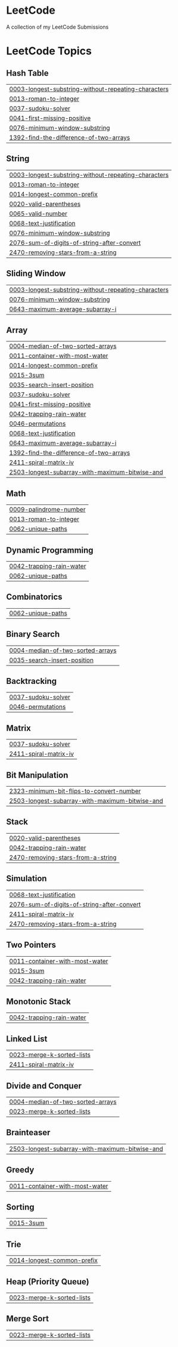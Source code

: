 # LeetCode
A collection of my LeetCode Submissions

<!---LeetCode Topics Start-->
# LeetCode Topics
## Hash Table
|  |
| ------- |
| [0003-longest-substring-without-repeating-characters](https://github.com/WazahatAttar/LeetCode/tree/master/0003-longest-substring-without-repeating-characters) |
| [0013-roman-to-integer](https://github.com/WazahatAttar/LeetCode/tree/master/0013-roman-to-integer) |
| [0037-sudoku-solver](https://github.com/WazahatAttar/LeetCode/tree/master/0037-sudoku-solver) |
| [0041-first-missing-positive](https://github.com/WazahatAttar/LeetCode/tree/master/0041-first-missing-positive) |
| [0076-minimum-window-substring](https://github.com/WazahatAttar/LeetCode/tree/master/0076-minimum-window-substring) |
| [1392-find-the-difference-of-two-arrays](https://github.com/WazahatAttar/LeetCode/tree/master/1392-find-the-difference-of-two-arrays) |
## String
|  |
| ------- |
| [0003-longest-substring-without-repeating-characters](https://github.com/WazahatAttar/LeetCode/tree/master/0003-longest-substring-without-repeating-characters) |
| [0013-roman-to-integer](https://github.com/WazahatAttar/LeetCode/tree/master/0013-roman-to-integer) |
| [0014-longest-common-prefix](https://github.com/WazahatAttar/LeetCode/tree/master/0014-longest-common-prefix) |
| [0020-valid-parentheses](https://github.com/WazahatAttar/LeetCode/tree/master/0020-valid-parentheses) |
| [0065-valid-number](https://github.com/WazahatAttar/LeetCode/tree/master/0065-valid-number) |
| [0068-text-justification](https://github.com/WazahatAttar/LeetCode/tree/master/0068-text-justification) |
| [0076-minimum-window-substring](https://github.com/WazahatAttar/LeetCode/tree/master/0076-minimum-window-substring) |
| [2076-sum-of-digits-of-string-after-convert](https://github.com/WazahatAttar/LeetCode/tree/master/2076-sum-of-digits-of-string-after-convert) |
| [2470-removing-stars-from-a-string](https://github.com/WazahatAttar/LeetCode/tree/master/2470-removing-stars-from-a-string) |
## Sliding Window
|  |
| ------- |
| [0003-longest-substring-without-repeating-characters](https://github.com/WazahatAttar/LeetCode/tree/master/0003-longest-substring-without-repeating-characters) |
| [0076-minimum-window-substring](https://github.com/WazahatAttar/LeetCode/tree/master/0076-minimum-window-substring) |
| [0643-maximum-average-subarray-i](https://github.com/WazahatAttar/LeetCode/tree/master/0643-maximum-average-subarray-i) |
## Array
|  |
| ------- |
| [0004-median-of-two-sorted-arrays](https://github.com/WazahatAttar/LeetCode/tree/master/0004-median-of-two-sorted-arrays) |
| [0011-container-with-most-water](https://github.com/WazahatAttar/LeetCode/tree/master/0011-container-with-most-water) |
| [0014-longest-common-prefix](https://github.com/WazahatAttar/LeetCode/tree/master/0014-longest-common-prefix) |
| [0015-3sum](https://github.com/WazahatAttar/LeetCode/tree/master/0015-3sum) |
| [0035-search-insert-position](https://github.com/WazahatAttar/LeetCode/tree/master/0035-search-insert-position) |
| [0037-sudoku-solver](https://github.com/WazahatAttar/LeetCode/tree/master/0037-sudoku-solver) |
| [0041-first-missing-positive](https://github.com/WazahatAttar/LeetCode/tree/master/0041-first-missing-positive) |
| [0042-trapping-rain-water](https://github.com/WazahatAttar/LeetCode/tree/master/0042-trapping-rain-water) |
| [0046-permutations](https://github.com/WazahatAttar/LeetCode/tree/master/0046-permutations) |
| [0068-text-justification](https://github.com/WazahatAttar/LeetCode/tree/master/0068-text-justification) |
| [0643-maximum-average-subarray-i](https://github.com/WazahatAttar/LeetCode/tree/master/0643-maximum-average-subarray-i) |
| [1392-find-the-difference-of-two-arrays](https://github.com/WazahatAttar/LeetCode/tree/master/1392-find-the-difference-of-two-arrays) |
| [2411-spiral-matrix-iv](https://github.com/WazahatAttar/LeetCode/tree/master/2411-spiral-matrix-iv) |
| [2503-longest-subarray-with-maximum-bitwise-and](https://github.com/WazahatAttar/LeetCode/tree/master/2503-longest-subarray-with-maximum-bitwise-and) |
## Math
|  |
| ------- |
| [0009-palindrome-number](https://github.com/WazahatAttar/LeetCode/tree/master/0009-palindrome-number) |
| [0013-roman-to-integer](https://github.com/WazahatAttar/LeetCode/tree/master/0013-roman-to-integer) |
| [0062-unique-paths](https://github.com/WazahatAttar/LeetCode/tree/master/0062-unique-paths) |
## Dynamic Programming
|  |
| ------- |
| [0042-trapping-rain-water](https://github.com/WazahatAttar/LeetCode/tree/master/0042-trapping-rain-water) |
| [0062-unique-paths](https://github.com/WazahatAttar/LeetCode/tree/master/0062-unique-paths) |
## Combinatorics
|  |
| ------- |
| [0062-unique-paths](https://github.com/WazahatAttar/LeetCode/tree/master/0062-unique-paths) |
## Binary Search
|  |
| ------- |
| [0004-median-of-two-sorted-arrays](https://github.com/WazahatAttar/LeetCode/tree/master/0004-median-of-two-sorted-arrays) |
| [0035-search-insert-position](https://github.com/WazahatAttar/LeetCode/tree/master/0035-search-insert-position) |
## Backtracking
|  |
| ------- |
| [0037-sudoku-solver](https://github.com/WazahatAttar/LeetCode/tree/master/0037-sudoku-solver) |
| [0046-permutations](https://github.com/WazahatAttar/LeetCode/tree/master/0046-permutations) |
## Matrix
|  |
| ------- |
| [0037-sudoku-solver](https://github.com/WazahatAttar/LeetCode/tree/master/0037-sudoku-solver) |
| [2411-spiral-matrix-iv](https://github.com/WazahatAttar/LeetCode/tree/master/2411-spiral-matrix-iv) |
## Bit Manipulation
|  |
| ------- |
| [2323-minimum-bit-flips-to-convert-number](https://github.com/WazahatAttar/LeetCode/tree/master/2323-minimum-bit-flips-to-convert-number) |
| [2503-longest-subarray-with-maximum-bitwise-and](https://github.com/WazahatAttar/LeetCode/tree/master/2503-longest-subarray-with-maximum-bitwise-and) |
## Stack
|  |
| ------- |
| [0020-valid-parentheses](https://github.com/WazahatAttar/LeetCode/tree/master/0020-valid-parentheses) |
| [0042-trapping-rain-water](https://github.com/WazahatAttar/LeetCode/tree/master/0042-trapping-rain-water) |
| [2470-removing-stars-from-a-string](https://github.com/WazahatAttar/LeetCode/tree/master/2470-removing-stars-from-a-string) |
## Simulation
|  |
| ------- |
| [0068-text-justification](https://github.com/WazahatAttar/LeetCode/tree/master/0068-text-justification) |
| [2076-sum-of-digits-of-string-after-convert](https://github.com/WazahatAttar/LeetCode/tree/master/2076-sum-of-digits-of-string-after-convert) |
| [2411-spiral-matrix-iv](https://github.com/WazahatAttar/LeetCode/tree/master/2411-spiral-matrix-iv) |
| [2470-removing-stars-from-a-string](https://github.com/WazahatAttar/LeetCode/tree/master/2470-removing-stars-from-a-string) |
## Two Pointers
|  |
| ------- |
| [0011-container-with-most-water](https://github.com/WazahatAttar/LeetCode/tree/master/0011-container-with-most-water) |
| [0015-3sum](https://github.com/WazahatAttar/LeetCode/tree/master/0015-3sum) |
| [0042-trapping-rain-water](https://github.com/WazahatAttar/LeetCode/tree/master/0042-trapping-rain-water) |
## Monotonic Stack
|  |
| ------- |
| [0042-trapping-rain-water](https://github.com/WazahatAttar/LeetCode/tree/master/0042-trapping-rain-water) |
## Linked List
|  |
| ------- |
| [0023-merge-k-sorted-lists](https://github.com/WazahatAttar/LeetCode/tree/master/0023-merge-k-sorted-lists) |
| [2411-spiral-matrix-iv](https://github.com/WazahatAttar/LeetCode/tree/master/2411-spiral-matrix-iv) |
## Divide and Conquer
|  |
| ------- |
| [0004-median-of-two-sorted-arrays](https://github.com/WazahatAttar/LeetCode/tree/master/0004-median-of-two-sorted-arrays) |
| [0023-merge-k-sorted-lists](https://github.com/WazahatAttar/LeetCode/tree/master/0023-merge-k-sorted-lists) |
## Brainteaser
|  |
| ------- |
| [2503-longest-subarray-with-maximum-bitwise-and](https://github.com/WazahatAttar/LeetCode/tree/master/2503-longest-subarray-with-maximum-bitwise-and) |
## Greedy
|  |
| ------- |
| [0011-container-with-most-water](https://github.com/WazahatAttar/LeetCode/tree/master/0011-container-with-most-water) |
## Sorting
|  |
| ------- |
| [0015-3sum](https://github.com/WazahatAttar/LeetCode/tree/master/0015-3sum) |
## Trie
|  |
| ------- |
| [0014-longest-common-prefix](https://github.com/WazahatAttar/LeetCode/tree/master/0014-longest-common-prefix) |
## Heap (Priority Queue)
|  |
| ------- |
| [0023-merge-k-sorted-lists](https://github.com/WazahatAttar/LeetCode/tree/master/0023-merge-k-sorted-lists) |
## Merge Sort
|  |
| ------- |
| [0023-merge-k-sorted-lists](https://github.com/WazahatAttar/LeetCode/tree/master/0023-merge-k-sorted-lists) |
<!---LeetCode Topics End-->
